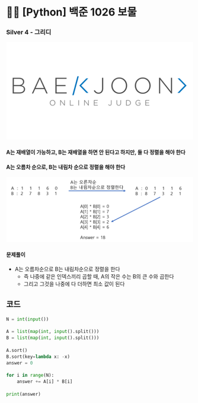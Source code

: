 # 🧑‍💻 [Python] 백준 1026 보물

### Silver 4 - 그리디

![boj-og](백준_1374.assets/boj-og.png)

#### A는 재배열이 가능하고, B는 재배열을 하면 안 된다고 하지만, 둘 다 정렬을 해야 한다

#### A는 오름차 순으로, B는 내림차 순으로 정렬을 해야 한다

![image-20230127202613446](백준_1026.assets/image-20230127202613446.png)



#### 문제풀이

- A는 오름차순으로 B는 내림차순으로 정렬을 한다
  - 즉 나중에 같은 인덱스끼리 곱할 때, A의 작은 수는 B의 큰 수와 곱한다
  - 그리고 그것을 나중에 다 더하면 최소 값이 된다



## 코드

```python
N = int(input())

A = list(map(int, input().split()))
B = list(map(int, input().split()))

A.sort()
B.sort(key=lambda x: -x)
answer = 0

for i in range(N):
    answer += A[i] * B[i]

print(answer)
```



